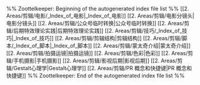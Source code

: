 %% Zoottelkeeper: Beginning of the autogenerated index file list  %%
 [[2. Areas/剪辑/电影/_Index_of_电影|_Index_of_电影]]
 [[2. Areas/剪辑/电影分镜头|电影分镜头]]
 [[2. Areas/剪辑/公众号临时转换|公众号临时转换]]
 [[2. Areas/剪辑/后期特效理论实践|后期特效理论实践]]
 [[2. Areas/剪辑/技巧/_Index_of_技巧|_Index_of_技巧]]
 [[2. Areas/剪辑/剪辑结构|剪辑结构]]
 [[2. Areas/剪辑/脚本/_Index_of_脚本|_Index_of_脚本]]
 [[2. Areas/剪辑/蒙太奇介绍|蒙太奇介绍]]
 [[2. Areas/剪辑/拍摄运镜|拍摄运镜]]
 [[2. Areas/剪辑/色彩|色彩]]
 [[2. Areas/剪辑/手机摄影|手机摄影]]
 [[2. Areas/剪辑/影视后期|影视后期]]
 [[2. Areas/剪辑/Gestalt心理学|Gestalt心理学]]
 [[2. Areas/剪辑/PR 概念和快捷键|PR 概念和快捷键]]
%% Zoottelkeeper: End of the autogenerated index file list  %%
